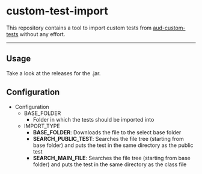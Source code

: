 # custom-test-import

This repository contains a tool to import custom tests from [aud-custom-tests](https://github.com/stormofice/aud-custom-tests) without any effort.

---
## Usage
Take a look at the releases for the .jar.

## Configuration
* Configuration
  * BASE_FOLDER
    * Folder in which the tests should be imported into
  * IMPORT_TYPE
    * **BASE_FOLDER**: Downloads the file to the select base folder
    * **SEARCH_PUBLIC_TEST**: Searches the file tree (starting from base folder) and puts the test in the same directory as the public test
    * **SEARCH_MAIN_FILE**: Searches the file tree (starting from base folder) and puts the test in the same directory as the class file
